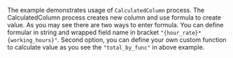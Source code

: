 The example demonstrates usage of `CalculatedColumn` process. The CalculatedColumn process creates new column and use formula to create value. As you may see there are two ways to enter formula. You can define formular in string and wrapped field name in bracket `"{hour_rate}*{working_hours}"`. Second option, you can define your own custom function to calculate value as you see the `"total_by_func"` in above example.